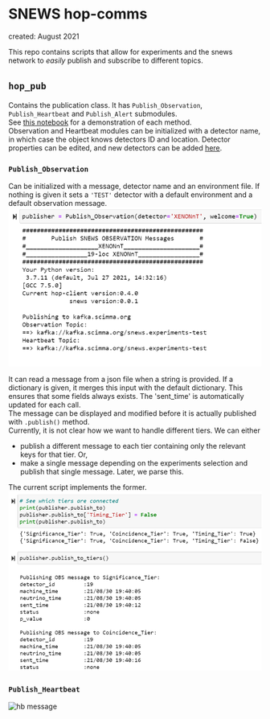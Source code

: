 # SNEWS hop-comms

created: August 2021 <br>

This repo contains scripts that allow for experiments and the snews network to _easily_ publish and subscribe to different topics. <br>

## `hop_pub`
Contains the publication class. It has `Publish_Observation`, `Publish_Heartbeat` and `Publish_Alert` submodules. <br>
See [this notebook](dev-testing.ipynb) for a demonstration of each method.<br>
Observation and Heartbeat modules can be initialized with a detector name, in which case the object knows detectors ID and location. Detector properties can be edited, and new detectors can be added [here](./auxiliary/make_detector_file.py).

### `Publish_Observation` 
Can be initialized with a message, detector name and an environment file. If nothing is given it sets a `'TEST'` detector with a default environment and a default observation message. <br>
![welcome message](./auxiliary/imgs/welcome_message.png)

It can read a message from a json file when a string is provided. If a dictionary is given, it merges this input with the default dictionary. This ensures that some fields always exists. The 'sent_time' is automatically updated for each call. <br>
The message can be displayed and modified before it is actually published with `.publish()` method.<br>
Currently, it is not clear how we want to handle different tiers. We can either 
-	publish a different message to each tier containing only the relevant keys for that tier. Or,
-	make a single message depending on the experiments selection and publish that single message. Later, we parse this.

The current script implements the former. 
![tiers](./auxiliary/imgs/different_tiers.png)

### `Publish_Heartbeat`
![hb message](./auxiliary/imgs/heratbeat_messages.png)